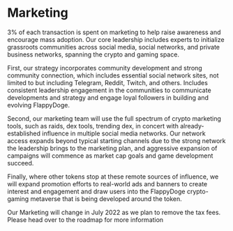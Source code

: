# Marketing

3% of each transaction is spent on marketing to help raise awareness and encourage mass adoption.  Our core leadership includes experts to initialize grassroots communities across social media, social networks, and private business networks, spanning the crypto and gaming space.&#x20;

First, our strategy incorporates community development and strong community connection, which includes essential social network sites, not limited to but including Telegram, Reddit, Twitch, and others. Includes consistent leadership engagement in the communities to communicate developments and strategy and engage loyal followers in building and evolving FlappyDoge.&#x20;

Second, our marketing team will use the full spectrum of crypto marketing tools, such as raids, dex tools, trending dex, in concert with already-established influence in multiple social media networks.  Our network access expands beyond typical starting channels due to the strong network the leadership brings to the marketing plan, and aggressive expansion of campaigns will commence as market cap goals and game development succeed.

Finally, where other tokens stop at these remote sources of influence, we will expand promotion efforts to real-world ads and banners to create interest and engagement and draw users into the FlappyDoge crypto-gaming metaverse that is being developed around the token.

Our Marketing will change in July 2022 as we plan to remove the tax fees. Please head over to the roadmap for more information
